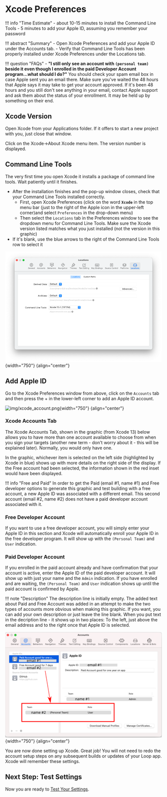 # Xcode Preferences

!!! info "Time Estimate"
    - about 10-15 minutes to install the Command Line Tools
    - 5 minutes to add your Apple ID, assuming you remember your password

!!! abstract "Summary"
    - Open Xcode Preferences and add your Apple ID under the Accounts tab.
    - Verify that Command Line Tools has been properly installed under Xcode Preferences under the Locations tab.

!!! question "FAQs"
    - **"I still only see an account with `(personal team)` beside it even though I enrolled in the paid Developer Account program...what should I do?"** You should check your spam email box in case Apple sent you an email there. Make sure you've waited the 48 hours that Apple says it may take to get your account approved. If it's been 48 hours and you still don't see anything in your email, contact Apple support and ask them about the status of your enrollment. It may be held up by something on their end.


## Xcode Version

Open Xcode from your Applications folder. If it offers to start a new project with you, just close that window.

Click on the Xcode->About Xcode menu item. The version number is displayed.

## Command Line Tools

The very first time you open Xcode it installs a package of command line tools. Wait patiently until it finishes.  

* After the installation finishes and the pop-up window closes, check that your Command Line Tools installed correctly. 
    - First, open Xcode Preferences (click on the word **`Xcode`** in the top menu bar (just to the right of the Apple icon in the upper-left corner)and select `Preferences` in the drop-down menu)
    - Then select the `Locations` tab in the Preferences window to see the dropdown menu for Command Line Tools.  Make sure the Xcode version listed matches what you just installed (not the version in this graphic)
* If it's blank, use the blue arrows to the right of the Command Line Tools row to select it

![img/command-line-error-3.png](img/command-line-error-3.png){width="750"}
{align="center"}


## Add Apple ID

Go to the Xcode Preferences window from above, click on the `Accounts` tab and then press the &plus; in the lower-left corner to add an Apple ID account.

![img/xcode_account.png](img/xcode_account.png){width="750"}
{align="center"}

### Xcode Accounts Tab

The Xcode Accounts Tab, shown in the graphic (from Xcode 13) below allows you to have more than one account available to choose from when you sign your targets (another new term - don't worry about it - this will be explained later).  Normally, you would only have one.

In the graphic, whichever item is selected on the left side (highlighted by Xcode in blue) shows up with more details on the right side of the display. If the Free account had been selected, the information shown in the red inset would have been displayed.

!!! info "Free and Paid"
    In order to get the Paid (email #1, name #1) and Free developer options to generate this graphic and test building with a free account, a new Apple ID was associated with a different email.  This second account (email #2, name #2) does not have a paid developer account associated with it.

### Free Developer Account

If you want to use a free developer account, you will simply enter your Apple ID in this section and Xcode will automatically enroll your Apple ID in the free developer program. It will show up with the `(Personal Team)` and `User` indication.

### Paid Developer Account

If you enrolled in the paid account already and have confirmation that your account is active, enter the Apple ID of the paid developer account. It will show up with just your name and the `Admin` indication. If you have enrolled and are waiting, the `(Personal Team)` and `User` indication shows up until the paid account is confirmed by Apple.

!!! note "Description"
    The description line is initially empty. The added text about Paid and Free Account was added in an attempt to make the two types of accounts more obvious when making this graphic.  If you want, you can add your own description or just leave the line blank. When you put text in the decription line - it shows up in two places: To the left, just above the email address and to the right once that Apple ID is selected.

![accounts tab of xcode preferences](img/xcode_apple_id.svg){width="750"}
{align="center"}

You are now done setting up Xcode.  Great job!  You will not need to redo the account setup steps on any subsequent builds or updates of your Loop app.  Xcode will remember these settings.

## Next Step: Test Settings

Now you are ready to [Test Your Settings](step10.md).
